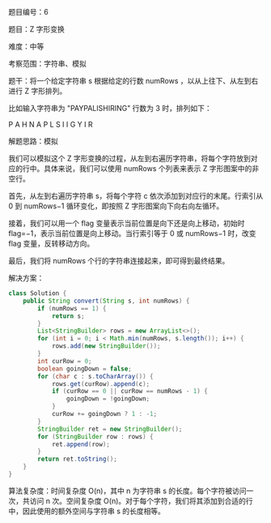 题目编号：6

题目：Z 字形变换

难度：中等

考察范围：字符串、模拟

题干：将一个给定字符串 s 根据给定的行数 numRows ，以从上往下、从左到右进行 Z 字形排列。

比如输入字符串为 "PAYPALISHIRING" 行数为 3 时，排列如下：

P   A   H   N
A P L S I I G
Y   I   R

解题思路：模拟

我们可以模拟这个 Z 字形变换的过程，从左到右遍历字符串，将每个字符放到对应的行中。具体来说，我们可以使用 numRows 个列表来表示 Z 字形图案中的非空行。

首先，从左到右遍历字符串 s，将每个字符 c 依次添加到对应行的末尾。行索引从 0 到 numRows−1 循环变化，即按照 Z 字形图案向下向右向左循环。

接着，我们可以用一个 flag 变量表示当前位置是向下还是向上移动，初始时 flag=−1，表示当前位置是向上移动。当行索引等于 0 或 numRows−1 时，改变 flag 变量，反转移动方向。

最后，我们将 numRows 个行的字符串连接起来，即可得到最终结果。

解决方案：

```java
class Solution {
    public String convert(String s, int numRows) {
        if (numRows == 1) {
            return s;
        }
        List<StringBuilder> rows = new ArrayList<>();
        for (int i = 0; i < Math.min(numRows, s.length()); i++) {
            rows.add(new StringBuilder());
        }
        int curRow = 0;
        boolean goingDown = false;
        for (char c : s.toCharArray()) {
            rows.get(curRow).append(c);
            if (curRow == 0 || curRow == numRows - 1) {
                goingDown = !goingDown;
            }
            curRow += goingDown ? 1 : -1;
        }
        StringBuilder ret = new StringBuilder();
        for (StringBuilder row : rows) {
            ret.append(row);
        }
        return ret.toString();
    }
}
```

算法复杂度：时间复杂度 O(n)，其中 n 为字符串 s 的长度。每个字符被访问一次，共访问 n 次。空间复杂度 O(n)。对于每个字符，我们将其添加到合适的行中，因此使用的额外空间与字符串 s 的长度相等。